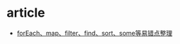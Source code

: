 # article
- [forEach、map、filter、find、sort、some等易错点整理](https://juejin.cn/post/6844903814030426125?utm_source=gold_browser_extension%3Futm_source%3Dgold_browser_extension)
